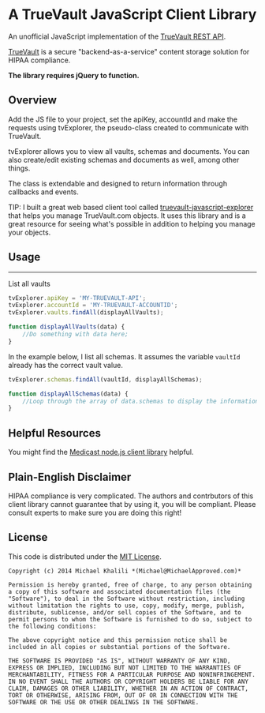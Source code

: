 A TrueVault JavaScript Client Library
==========

An unofficial JavaScript implementation of the [TrueVault REST API](https://www.truevault.com/documentation/rest-api.html).

[TrueVault](https://www.truevault.com/) is a secure "backend-as-a-service" content storage solution for HIPAA compliance.  

**The library requires jQuery to function.**

## Overview

Add the JS file to your project, set the apiKey, accountId and make the requests using tvExplorer, the pseudo-class created to communicate with TrueVault.

tvExplorer allows you to view all vaults, schemas and documents. You can also create/edit existing schemas and documents as well, among other things.

The class is extendable and designed to return information through callbacks and events.

TIP: I built a great web based client tool called [truevault-javascript-explorer](https://github.com/MichaelApproved/truevault-javascript-explorer) that helps you manage TrueVault.com objects. It uses this library and is a great resource for seeing what's possible in addition to helping you manage your objects.

## Usage
-----

List all vaults
```js
tvExplorer.apiKey = 'MY-TRUEVAULT-API';
tvExplorer.accountId = 'MY-TRUEVAULT-ACCOUNTID';
tvExplorer.vaults.findAll(displayAllVaults);

function displayAllVaults(data) {
    //Do something with data here;
}
```
 
In the example below, I list all schemas. It assumes the variable `vaultId` already has the correct vault value.

```js
tvExplorer.schemas.findAll(vaultId, displayAllSchemas);

function displayAllSchemas(data) {
    //Loop through the array of data.schemas to display the information
}
```

## Helpful Resources

You might find the [Medicast node.js client library](https://github.com/medicast/truevaultjs) helpful.


## Plain-English Disclaimer

HIPAA compliance is very complicated.  The authors and contrbutors of this client library cannot guarantee that by using it, you will be compliant.  Please consult experts to make sure you are doing this right!

## License

This code is distributed under the [MIT License](http://opensource.org/licenses/MIT).

```no-highlight
Copyright (c) 2014 Michael Khalili *(Michael@MichaelApproved.com)*

Permission is hereby granted, free of charge, to any person obtaining a copy of this software and associated documentation files (the "Software"), to deal in the Software without restriction, including without limitation the rights to use, copy, modify, merge, publish, distribute, sublicense, and/or sell copies of the Software, and to permit persons to whom the Software is furnished to do so, subject to the following conditions:

The above copyright notice and this permission notice shall be included in all copies or substantial portions of the Software.

THE SOFTWARE IS PROVIDED "AS IS", WITHOUT WARRANTY OF ANY KIND, EXPRESS OR IMPLIED, INCLUDING BUT NOT LIMITED TO THE WARRANTIES OF MERCHANTABILITY, FITNESS FOR A PARTICULAR PURPOSE AND NONINFRINGEMENT. IN NO EVENT SHALL THE AUTHORS OR COPYRIGHT HOLDERS BE LIABLE FOR ANY CLAIM, DAMAGES OR OTHER LIABILITY, WHETHER IN AN ACTION OF CONTRACT, TORT OR OTHERWISE, ARISING FROM, OUT OF OR IN CONNECTION WITH THE SOFTWARE OR THE USE OR OTHER DEALINGS IN THE SOFTWARE.
```